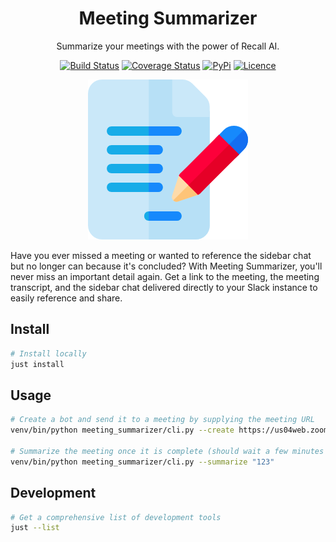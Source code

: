 <div align="center">

# Meeting Summarizer

Summarize your meetings with the power of Recall AI.

[![Build Status](https://github.com/justintime50/meeting-summarizer/workflows/build/badge.svg)](https://github.com/justintime50/meeting-summarizer/actions)
[![Coverage Status](https://coveralls.io/repos/github/justintime50/meeting-summarizer/badge.svg?branch=main)](https://coveralls.io/github/justintime50/meeting-summarizer?branch=main)
[![PyPi](https://img.shields.io/pypi/v/meeting-summarizer)](https://pypi.org/project/meeting-summarizer)
[![Licence](https://img.shields.io/github/license/justintime50/meeting-summarizer)](LICENSE)

<img src="https://raw.githubusercontent.com/justintime50/assets/main/src/meeting-summarizer/showcase.png" alt="Showcase">

</div>

Have you ever missed a meeting or wanted to reference the sidebar chat but no longer can because it's concluded? With Meeting Summarizer, you'll never miss an important detail again. Get a link to the meeting, the meeting transcript, and the sidebar chat delivered directly to your Slack instance to easily reference and share.

## Install

```bash
# Install locally
just install
```

## Usage

```bash
# Create a bot and send it to a meeting by supplying the meeting URL 
venv/bin/python meeting_summarizer/cli.py --create https://us04web.zoom.us/j/123

# Summarize the meeting once it is complete (should wait a few minutes after a meeting finishes) by supplying the Bot ID output when created
venv/bin/python meeting_summarizer/cli.py --summarize "123"
```

## Development

```bash
# Get a comprehensive list of development tools
just --list
```
